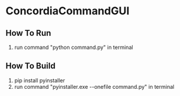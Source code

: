 # ConcordiaCommandGUI
## How To Run
1. run command "python command.py" in terminal

## How To Build
1. pip install pyinstaller
2. run command "pyinstaller.exe --onefile command.py" in terminal
